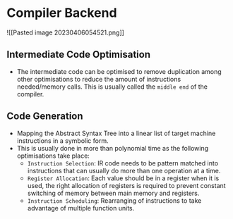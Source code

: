 # Compiler Backend
![[Pasted image 20230406054521.png]]
## Intermediate Code Optimisation
* The intermediate code can be optimised to remove duplication among other optimisations to reduce the amount of instructions needed/memory calls. This is usually called the `middle end` of the compiler.

## Code Generation
* Mapping the Abstract Syntax Tree into a linear list of target machine instructions in a symbolic form.
* This is usually done in more than polynomial time as the following optimisations take place:
	* `Instruction Selection`: IR code needs to be pattern matched into instructions that can usually do more than one operation at a time.
	* `Register Allocation`: Each value should be in a register when it is used, the right allocation of registers is required to prevent constant switching of memory between main memory and registers.
	* `Instruction Scheduling`: Rearranging of instructions to take advantage of multiple function units.
